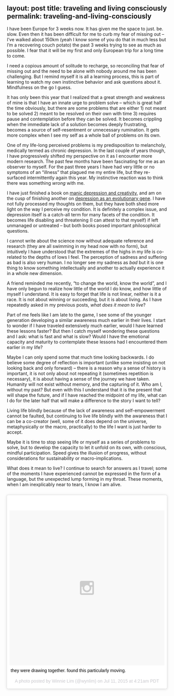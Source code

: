 layout: post
title: traveling and living consciously
permalink: traveling-and-living-consciously
---
I have been Europe for 3 weeks now. It has given me the space to just. be. slow. Even then it has been difficult for me to curb my fear of missing out – I’ve walked about 150km (yeah I know some of you do that in much less but I’m a recovering couch potato) the past 3 weeks trying to see as much as possible. I fear that it will be my first and only European trip for a long time to come.

I need a copious amount of solitude to recharge, so reconciling that fear of missing out and the need to be alone with nobody around me has been challenging. But I remind myself it is all a learning process, this is part of learning to watch my own instinctive behavior and ask questions about it. Mindfulness on the go I guess.

It has only been this year that I realized that a great strength and weakness of mine is that I have an innate urge to problem solve – which is great half the time obviously, but there are some problems that are either 1) not meant to be solved 2) meant to be resolved on their own with time 3) requires pause and contemplation before they can be solved. It becomes crippling when the immediate lack of a solution becomes deeply frustrating, becomes a source of self-resentment or unnecessary rumination. It gets more complex when I see my self as a whole ball of problems on its own. 

One of my life-long perceived problems is my predisposition to melancholy, medically termed as chronic depression. In the last couple of years though, I have progressively shifted my perspective on it as I encounter more modern research. The past few months have been fascinating for me as an observer to myself. For the past three years I have had very little or no symptoms of an “illness” that plagued me my entire life, but they re-surfaced intermittently again this year. My instinctive reaction was to think there was something _wrong_ with me. 

I have just finished a book on [manic depression and creativity](http://www.amazon.com/Touched-Fire-Manic-Depressive-Artistic-Temperament/dp/068483183X), and am on the cusp of finishing another on [depression as an evolutionary gene](http://www.amazon.com/Depths-Evolutionary-Origins-Depression-Epidemic/dp/0465022219/). I have not fully processed my thoughts on them, but they have both shed more light on the way I perceive my condition. It is definitely a complex issue, and depression itself is a catch-all term for many facets of the condition. It becomes life disabling and threatening (I can attest to that myself) if left unmanaged or untreated – but both books posed important philosophical questions.

I cannot write about the science now without adequate reference and research (they are all swimming in my head now with no form), but intuitively I have understood that the extremes of the highs in my life is co-related to the depths of lows I feel. The perception of sadness and suffering as bad is also very human. I no longer see my sadness as _bad_ but it is one thing to know something intellectually and another to actually experience it in a whole new dimension. 

A friend reminded me recently, “to change the world, know the world”, and I have only begun to realize how little of the world I do know, and how little of myself I understand. It is easy to forget that life is not linear, neither is it a race. It is not about winning or succeeding, but it is about living. As I have repeatedly asked in my previous posts, _what does it mean to live_? 
 
Part of me feels like I am late to the game, I see some of the younger generation developing a similar awareness much earlier in their lives. I start to wonder if I have traveled extensively much earlier, would I have learned these lessons faster? But then I catch myself wondering these questions and I ask: what is fast and what is slow? Would I have the emotional capacity and maturity to contemplate these lessons had I encountered them earlier in my life? 

Maybe I can only spend some that much time looking backwards. I do believe some degree of reflection is important (unlike some insisting on not looking back and only forward) – there is a reason why a sense of history is important, it is not only about not repeating it (sometimes repetition is necessary), it is about having a sense of the journey we have taken. Humanity will not exist without memory, and the capturing of it. Who am I, without my past? But even with this I understand that it is the present that will shape the future, and if I have reached the midpoint of my life, what can I do for the later half that will make a difference to the story I want to tell? 

Living life blindly because of the lack of awareness and self-empowerment cannot be faulted, but continuing to live life blindly with the awareness that I can be a co-creator (well, some of it does depend on the universe, metaphysically or the macro, practically) to the life I want is just harder to accept.

Maybe it is time to stop seeing life or myself as a series of problems to solve, but to develop the capacity to let it unfold on its own, with conscious, mindful participation. Speed gives the illusion of progress, without considerations for sustainability or macro-implications. 

What does it mean to live? I continue to search for answers as I travel; some of the moments I have experienced cannot be expressed in the form of a language, but the unexpected lump forming in my throat. These moments, when I am inexplicably near to tears, I know I am alive.

<blockquote class="instagram-media" data-instgrm-captioned data-instgrm-version="4" style=" background:#FFF; border:0; border-radius:3px; box-shadow:0 0 1px 0 rgba(0,0,0,0.5),0 1px 10px 0 rgba(0,0,0,0.15); margin: 25px 0; max-width:658px; padding:0; width:99.375%; width:-webkit-calc(100% - 2px); width:calc(100% - 2px);"><div style="padding:8px;"> <div style=" background:#F8F8F8; line-height:0; margin-top:40px; padding:50% 0; text-align:center; width:100%;"> <div style=" background:url(data:image/png;base64,iVBORw0KGgoAAAANSUhEUgAAACwAAAAsCAMAAAApWqozAAAAGFBMVEUiIiI9PT0eHh4gIB4hIBkcHBwcHBwcHBydr+JQAAAACHRSTlMABA4YHyQsM5jtaMwAAADfSURBVDjL7ZVBEgMhCAQBAf//42xcNbpAqakcM0ftUmFAAIBE81IqBJdS3lS6zs3bIpB9WED3YYXFPmHRfT8sgyrCP1x8uEUxLMzNWElFOYCV6mHWWwMzdPEKHlhLw7NWJqkHc4uIZphavDzA2JPzUDsBZziNae2S6owH8xPmX8G7zzgKEOPUoYHvGz1TBCxMkd3kwNVbU0gKHkx+iZILf77IofhrY1nYFnB/lQPb79drWOyJVa/DAvg9B/rLB4cC+Nqgdz/TvBbBnr6GBReqn/nRmDgaQEej7WhonozjF+Y2I/fZou/qAAAAAElFTkSuQmCC); display:block; height:44px; margin:0 auto -44px; position:relative; top:-22px; width:44px;"></div></div> <p style=" margin:8px 0 0 0; padding:0 4px;"> <a href="https://instagram.com/p/4_nXuIoiou/" style=" color:#000; font-family:Arial,sans-serif; font-size:14px; font-style:normal; font-weight:normal; line-height:17px; text-decoration:none; word-wrap:break-word;" target="_top">they were drawing together. found this particularly moving.</a></p> <p style=" color:#c9c8cd; font-family:Arial,sans-serif; font-size:14px; line-height:17px; margin-bottom:0; margin-top:8px; overflow:hidden; padding:8px 0 7px; text-align:center; text-overflow:ellipsis; white-space:nowrap;">A photo posted by Winnie Lim (@wynlim) on <time style=" font-family:Arial,sans-serif; font-size:14px; line-height:17px;" datetime="2015-07-11T11:21:16+00:00">Jul 11, 2015 at 4:21am PDT</time></p></div></blockquote>
<script async defer src="//platform.instagram.com/en_US/embeds.js"></script>
